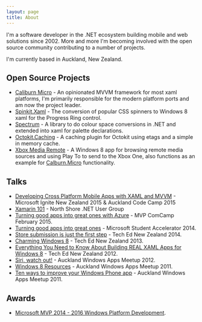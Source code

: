 ```yaml
---
layout: page
title: About
---
```


I'm a software developer in the .NET ecosystem building mobile and web solutions since 2002. More and more I'm becoming involved with the open source community contributing to a number of projects.

I'm currently based in Auckland, New Zealand.

## Open Source Projects

 - [Caliburn Micro][cm] - An opinionated MVVM framework for most xaml platforms, I'm primarily responsible for the modern platform ports and am now the project leader.
 - [Spinkit.Xaml][sk] - The conversion of popular CSS spinners to Windows 8 xaml for the Progress Ring control.
 - [Spectrum][spec] - A library to do colour space conversions in .NET and extended into xaml for palette declarations.
 - [Octokit.Caching][caching] - A caching plugin for Octokit using etags and a simple in memory cache.
 - [Xbox Media Remote][xmr] - A Windows 8 app for browsing remote media sources and using Play To to send to the Xbox One, also functions as an example for [Calburn.Micro][cm] functionality.

## Talks

 - [Developing Cross Platform Mobile Apps with XAML and MVVM][crossplat] - Microsoft Ignite New Zealand 2015 & Auckland Code Camp 2015
 - [Xamarin 101][xam] - North Shore .NET User Group
 - [Turning good apps into great ones with Azure][comcamp] - MVP ComCamp February 2015.
 - [Turning good apps into great ones][msa] - Microsoft Student Accelerator 2014.
 - [Store submission is just the first step][store] - Tech Ed New Zealand 2014.
 - [Charming Windows 8][charming] - Tech Ed New Zealand 2013.
 - [Everything You Need to Know About Building REAL XAML Apps for Windows 8][xaml] - Tech Ed New Zealand 2012.
 - [Siri, watch out!][siri] - Auckland Windows Apps Meetup 2012.
 - [Windows 8 Resources][resources] - Auckland Windows Apps Meetup 2011.
 - [Ten ways to improve your Windows Phone app][improve] - Auckland Windows Apps Meetup 2011.

## Awards

 - [Microsoft MVP 2014 - 2016 Windows Platform Development][mvp].

[crossplat]: https://channel9.msdn.com/Events/Ignite/Microsoft-Ignite-New-Zealand-2015/M347
[xam]: http://1drv.ms/1OwWR5F
[cm]: http://caliburnmicro.com/
[sk]: https://github.com/nigel-sampson/spinkit-xaml
[xmr]: https://github.com/nigel-sampson/xbox-media-remote
[improve]: https://onedrive.live.com/redir?resid=D28A1F0AF33100D0!137&authkey=!AF8UgTHqVwS-Iro&ithint=file%2c.pptx
[resources]: https://onedrive.live.com/redir?resid=D28A1F0AF33100D0!1692&authkey=!ALAs9l0TCjhj_fU&ithint=file%2c.pptx
[siri]: https://bitbucket.org/nigel.sampson/voice-demo
[charming]: https://bitbucket.org/nigel.sampson/voice-demo
[xaml]: http://channel9.msdn.com/Events/TechEd/NewZealand/TechEd-New-Zealand-2012/APP301
[mvp]: https://mvp.microsoft.com/en-us/mvp/Nigel%20Sampson-5000468
[store]: https://channel9.msdn.com/Events/TechEd/NewZealand/2014/WIN203
[msa]: https://onedrive.live.com/redir?resid=D28A1F0AF33100D0!26511&authkey=!AFyecBy1cjKYL6E&ithint=file%2cpptx
[spec]: https://github.com/nigel-sampson/spectrum
[caching]: https://github.com/nigel-sampson/octokit.caching
[comcamp]: http://1drv.ms/1LV0nGC

